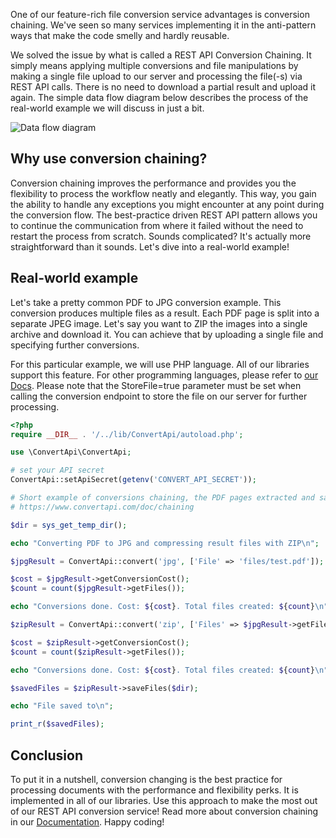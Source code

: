 One of our feature-rich file conversion service advantages is conversion chaining. 
We've seen so many services implementing it in the anti-pattern ways that make the code smelly and hardly reusable.

We solved the issue by what is called a REST API Conversion Chaining. 
It simply means applying multiple conversions and file manipulations by making a single file upload to our server and processing the file(-s) 
via REST API calls. There is no need to download a partial result and upload it again. 
The simple data flow diagram below describes the process of the real-world example we will discuss in just a bit.

![Data flow diagram](https://user-images.githubusercontent.com/62603039/82210296-74bc0c80-9917-11ea-9164-eb951413eea0.png)

## Why use conversion chaining?

Conversion chaining improves the performance and provides you the flexibility to process the workflow neatly and elegantly. 
This way, you gain the ability to handle any exceptions you might encounter at any point during the conversion flow. 
The best-practice driven REST API pattern allows you to continue the communication from where it failed without the need to restart the process from scratch. 
Sounds complicated? It's actually more straightforward than it sounds. Let's dive into a real-world example!

## Real-world example

Let's take a pretty common PDF to JPG conversion example. This conversion produces multiple files as a result. 
Each PDF page is split into a separate JPEG image. Let's say you want to ZIP the images into a single archive and download it. 
You can achieve that by uploading a single file and specifying further conversions.

For this particular example, we will use PHP language. All of our libraries support this feature. 
For other programming languages, please refer to [our Docs](https://www.convertapi.com/doc/chaining).
Please note that the StoreFile=true parameter must be set when calling the conversion endpoint to store the file on our server for further processing.

```php
<?php
require __DIR__ . '/../lib/ConvertApi/autoload.php';

use \ConvertApi\ConvertApi;

# set your API secret
ConvertApi::setApiSecret(getenv('CONVERT_API_SECRET'));

# Short example of conversions chaining, the PDF pages extracted and saved as separated JPGs and then ZIP'ed
# https://www.convertapi.com/doc/chaining

$dir = sys_get_temp_dir();

echo "Converting PDF to JPG and compressing result files with ZIP\n";

$jpgResult = ConvertApi::convert('jpg', ['File' => 'files/test.pdf']);

$cost = $jpgResult->getConversionCost();
$count = count($jpgResult->getFiles());

echo "Conversions done. Cost: ${cost}. Total files created: ${count}\n";

$zipResult = ConvertApi::convert('zip', ['Files' => $jpgResult->getFiles()]);

$cost = $zipResult->getConversionCost();
$count = count($zipResult->getFiles());

echo "Conversions done. Cost: ${cost}. Total files created: ${count}\n";

$savedFiles = $zipResult->saveFiles($dir);

echo "File saved to\n";

print_r($savedFiles);
```

## Conclusion

To put it in a nutshell, conversion changing is the best practice for processing documents with the performance and flexibility perks. 
It is implemented in all of our libraries. Use this approach to make the most out of our REST API conversion service! 
Read more about conversion chaining in our [Documentation](https://www.convertapi.com/doc/chaining). Happy coding!

